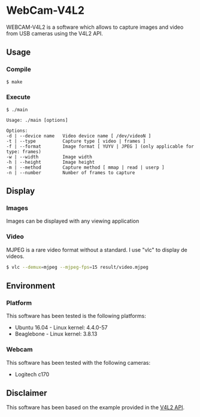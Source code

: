 # WebCam-V4L2
WEBCAM-V4L2 is a software which allows to capture images and video from USB cameras using the V4L2 API.

## Usage
### Compile
```sh
$ make
```
### Execute

```
$ ./main

Usage: ./main [options]

Options:
-d | --device name   Video device name [ /dev/videoN ]
-t | --type          Capture type [ video | frames ]
-f | --format        Image format [ YUYV | JPEG ] (only applicable for type: frames)
-w | --width         Image width
-h | --height        Image height
-m | --method        Capture method [ mmap | read | userp ]
-n | --number        Number of frames to capture
```
## Display
### Images
Images can be displayed with any viewing application 
### Video
MJPEG is a rare video format without a standard. I use "vlc" to display de videos.
```sh
$ vlc --demux=mjpeg --mjpeg-fps=15 result/video.mjpeg 
```
## Environment
### Platform
This software has been tested is the following platforms:
* Ubuntu 16.04 - Linux kernel: 4.4.0-57
* Beaglebone - Linux kernel: 3.8.13
### Webcam
This software has been tested with the following cameras:
* Logitech c170

## Disclaimer
This software has been based on the example provided in the [V4L2 API](https://linuxtv.org/downloads/v4l-dvb-apis-new/uapi/v4l/v4l2.html).